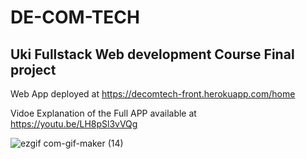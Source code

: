 # DE-COM-TECH 

## Uki Fullstack Web development Course Final project

Web App deployed at https://decomtech-front.herokuapp.com/home

Vidoe Explanation of the Full APP available at  https://youtu.be/LH8pSl3vVQg

![ezgif com-gif-maker (14)](https://user-images.githubusercontent.com/77486691/183288184-2ae487b7-4072-4b5c-b0a4-e9ef72ab92a7.gif)
